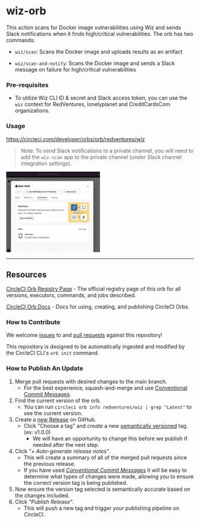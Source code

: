 # wiz-orb

This action scans for Docker image vulnerabilities using Wiz and sends Slack notifications when it finds high/critical vulnerabilities. The orb has two commands:
  
  - `wiz/scan`: Scans the Docker image and uploads results as an artifact
  
  - `wiz/scan-and-notify`: Scans the Docker image and sends a Slack message on failure for high/critical vulnerabilities
  
### Pre-requisites
* To utilize Wiz CLI ID & secret and Slack access token, you can use the `wiz` context for RedVentures, lonelyplanet and CreditCardsCom organizations.

### Usage
  https://circleci.com/developer/orbs/orb/redventures/wiz
  
>Note: To send Slack notifications to a private channel, you will need to add the `wiz-scan` app to the private channel (under Slack channel integration settings).
  
<img src="image.png" width=50% height=50%>

---

## Resources

[CircleCI Orb Registry Page](https://circleci.com/orbs/registry/orb/redventures/wiz) - The official registry page of this orb for all versions, executors, commands, and jobs described.

[CircleCI Orb Docs](https://circleci.com/docs/2.0/orb-intro/#section=configuration) - Docs for using, creating, and publishing CircleCI Orbs.

### How to Contribute

We welcome [issues](https://github.com/RedVentures/wiz-orb/issues) to and [pull requests](https://github.com/RedVentures/wiz-orb/pulls) against this repository!

This repository is designed to be automatically ingested and modified by the CircleCI CLI's `orb init` command.

### How to Publish An Update
1. Merge pull requests with desired changes to the main branch.
    - For the best experience, squash-and-merge and use [Conventional Commit Messages](https://conventionalcommits.org/).
2. Find the current version of the orb.
    - You can run `circleci orb info redventures/wiz | grep "Latest"` to see the current version.
3. Create a [new Release](https://github.com/RedVentures/wiz-orb/releases/new) on GitHub.
    - Click "Choose a tag" and _create_ a new [semantically versioned](http://semver.org/) tag. (ex: v1.0.0)
      - We will have an opportunity to change this before we publish if needed after the next step.
4.  Click _"+ Auto-generate release notes"_.
    - This will create a summary of all of the merged pull requests since the previous release.
    - If you have used _[Conventional Commit Messages](https://conventionalcommits.org/)_ it will be easy to determine what types of changes were made, allowing you to ensure the correct version tag is being published.
5. Now ensure the version tag selected is semantically accurate based on the changes included.
6. Click _"Publish Release"_.
    - This will push a new tag and trigger your publishing pipeline on CircleCI.
